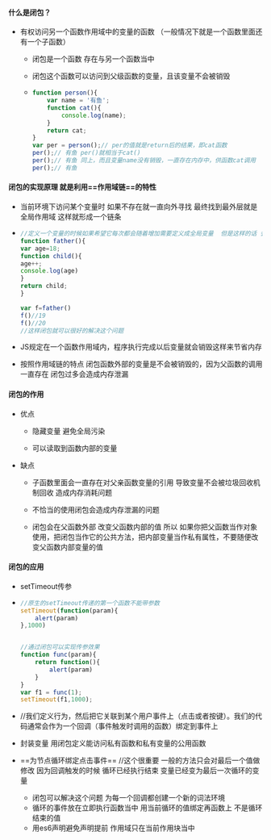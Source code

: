 #### 什么是闭包？

- 有权访问另一个函数作用域中的变量的函数 （一般情况下就是一个函数里面还有一个子函数）

  - 闭包是一个函数 存在与另一个函数当中

  - 闭包这个函数可以访问到父级函数的变量，且该变量不会被销毁

  - ```js
    function person(){
        var name = '有鱼';
        function cat(){
            console.log(name);
        }
        return cat;
    }
    var per = person();// per的值就是return后的结果，即cat函数
    per();// 有鱼 per()就相当于cat()
    per();// 有鱼 同上，而且变量name没有销毁，一直存在内存中，供函数cat调用
    per();// 有鱼
    ```

    

#### 闭包的实现原理 就是利用==作用域链==的特性 

- 当前环境下访问某个变量时 如果不存在就一直向外寻找 最终找到最外层就是全局作用域 这样就形成一个链条

- ```js
  //定义一个变量的时候如果希望它每次都会随着增加需要定义成全局变量  但是这样的话 会污染全局 容易被修改 不安全
  function father(){
  var age=18;
  function child(){
  age++;
  console.log(age)
  }
  return child;
  }
  
  var f=father()
  f()//19
  f()//20
  //这样闭包就可以很好的解决这个问题
  ```

- JS规定在一个函数作用域内，程序执行完成以后变量就会销毁这样来节省内存

- 按照作用域链的特点 闭包函数外部的变量是不会被销毁的，因为父函数的调用一直存在  闭包过多会造成内存泄漏

#### 闭包的作用

- 优点

  - 隐藏变量 避免全局污染

  - 可以读取到函数内部的变量


- 缺点

  - 子函数里面会一直存在对父亲函数变量的引用 导致变量不会被垃圾回收机制回收 造成内存消耗问题

  - 不恰当的使用闭包会造成内存泄漏的问题

  - 闭包会在父函数外部 改变父函数内部的值 所以 如果你把父函数当作对象使用，把闭包当作它的公共方法，把内部变量当作私有属性，不要随便改变父函数内部变量的值

    

    



#### 闭包的应用

- setTimeout传参 

- ```js
  //原生的setTimeout传递的第一个函数不能带参数
  setTimeout(function(param){
      alert(param)
  },1000)
  
  
  //通过闭包可以实现传参效果
  function func(param){
      return function(){
          alert(param)
      }
  }
  var f1 = func(1);
  setTimeout(f1,1000);
  ```

- //我们定义行为，然后把它关联到某个用户事件上（点击或者按键）。我们的代码通常会作为一个回调（事件触发时调用的函数）绑定到事件上

- 封装变量   用闭包定义能访问私有函数和私有变量的公用函数

- ==为节点循环绑定点击事件==   //这个很重要  一般的方法只会对最后一个值做修改  因为回调触发的时候  循环已经执行结束  变量已经变为最后一次循环的变量

  - 闭包可以解决这个问题  为每一个回调都创建一个新的词法环境
  - 循环的事件放在立即执行函数当中 用当前循环的值绑定再函数上  不是循环结束的值
  - 用es6声明避免声明提前 作用域只在当前作用块当中


